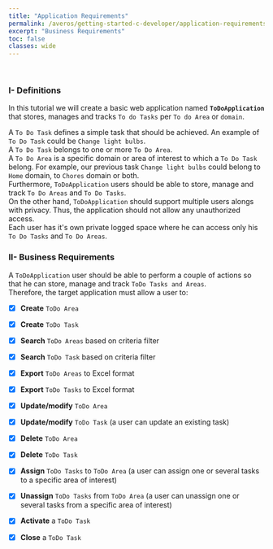 ```yaml
---
title: "Application Requirements"
permalink: /averos/getting-started-c-developer/application-requirements/
excerpt: "Business Requirements"
toc: false
classes: wide
---
```

<br/>

### **I- Definitions**

In this tutorial we will create a basic web application named **`ToDoApplication`** that stores, manages and tracks `To do Tasks` per `To do Area` or `domain`. <br/>

A `To Do Task` defines a simple task that should be achieved. An example of `To Do Task` could be `Change light bulbs`. <br/>
A `To Do Task` belongs to one or more `To Do Area`. <br/>
A `To Do Area` is a specific domain or area of interest to which a `To Do Task` belong. For example, our previous task `Change light bulbs` could belong to `Home` domain, to `Chores` domain or both. <br/>
Furthermore, `ToDoApplication` users should be able to store, manage and track `To Do Areas` and `To Do Tasks`. <br/>
On the other hand, `ToDoApplication` should support multiple users alongs with privacy. Thus, the application should not allow any unauthorized access. <br/>
Each user has it's own private logged space where he can access only his `To Do Tasks` and `To Do Areas`. <br/>

### **II- Business Requirements**

A `ToDoApplication` user should be able to perform a couple of actions so that he can store, manage and track `ToDo Tasks and Areas`. <br/>
Therefore, the target application must allow a user to:

>
  - [x] **Create** `ToDo Area`
  - [x] **Create** `ToDo Task`
  - [x] **Search** `ToDo Areas` based on criteria filter
  - [x] **Search** `ToDo Task` based on criteria filter
  - [x] **Export** `ToDo Areas` to Excel format
  - [x] **Export** `ToDo Tasks` to Excel format
  - [x] **Update/modify** `ToDo Area` 
  - [x] **Update/modify** `ToDo Task` (a user can update an existing task)
  - [x] **Delete** `ToDo Area`
  - [x] **Delete** `ToDo Task`
  - [x] **Assign** `ToDo Tasks` to `ToDo Area` (a user can assign one or several tasks to a specific area of interest)
  - [x] **Unassign** `ToDo Tasks` from `ToDo Area` (a user can unassign one or several tasks from a specific area of interest)
  - [x] **Activate** a `ToDo Task` 
  - [x] **Close** a `ToDo Task`


